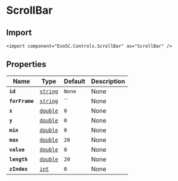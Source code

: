 # ScrollBar


## Import
```xml:no-line-numbers
<import component="EvoSC.Controls.ScrollBar" as="ScrollBar" />
```

## Properties
| Name | Type | Default | Description |
|------|------|---------|-------------|
| **`id`** | [`string`](#) | `None` | None |
| **`forFrame`** | [`string`](#) | `` | None |
| **`x`** | [`double`](#) | `0` | None |
| **`y`** | [`double`](#) | `0` | None |
| **`min`** | [`double`](#) | `0` | None |
| **`max`** | [`double`](#) | `20` | None |
| **`value`** | [`double`](#) | `0` | None |
| **`length`** | [`double`](#) | `20` | None |
| **`zIndex`** | [`int`](#) | `0` | None |
